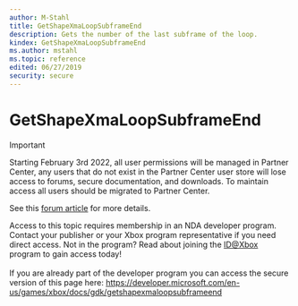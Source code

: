 ```yaml
---
author: M-Stahl
title: GetShapeXmaLoopSubframeEnd
description: Gets the number of the last subframe of the loop.
kindex: GetShapeXmaLoopSubframeEnd
ms.author: mstahl
ms.topic: reference
edited: 06/27/2019
security: secure
---
```


# GetShapeXmaLoopSubframeEnd
> [!IMPORTANT]
> Starting February 3rd 2022, all user permissions will be managed in Partner Center, any users that do not exist in the Partner Center user store will lose access to forums, secure documentation, and downloads. To maintain access all users should be migrated to Partner Center. <p></p>See this <a href="https://forums.xboxlive.com/articles/132187/breaking-change-user-access-for-forums-secure-docu.html">forum article</a> for more details.  

 Access to this topic requires membership in an NDA developer program. Contact your publisher or your Xbox program representative if you need direct access. Not in the program? Read about joining the <a href="https://www.xbox.com/Developers/id">ID@Xbox</a> program to gain access today!  <br/><br/>If you are already part of the developer program you can access the secure version of this page here: <a target="_blank" href="https://developer.microsoft.com/en-us/games/xbox/docs/gdk/getshapexmaloopsubframeend">https://developer.microsoft.com/en-us/games/xbox/docs/gdk/getshapexmaloopsubframeend</a>
